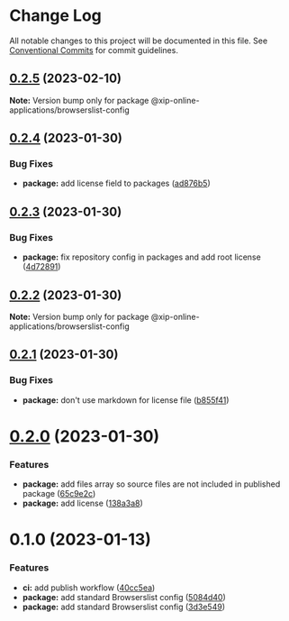 # Change Log

All notable changes to this project will be documented in this file.
See [Conventional Commits](https://conventionalcommits.org) for commit guidelines.

## [0.2.5](https://github.com/xip-online-applications/configs/compare/@xip-online-applications/browserslist-config@0.2.4...@xip-online-applications/browserslist-config@0.2.5) (2023-02-10)

**Note:** Version bump only for package @xip-online-applications/browserslist-config

## [0.2.4](https://github.com/xip-online-applications/configs/compare/@xip-online-applications/browserslist-config@0.2.3...@xip-online-applications/browserslist-config@0.2.4) (2023-01-30)

### Bug Fixes

- **package:** add license field to packages ([ad876b5](https://github.com/xip-online-applications/configs/commit/ad876b5bd30e5c2c963028de6ab63351159222ae))

## [0.2.3](https://github.com/xip-online-applications/configs/compare/@xip-online-applications/browserslist-config@0.2.2...@xip-online-applications/browserslist-config@0.2.3) (2023-01-30)

### Bug Fixes

- **package:** fix repository config in packages and add root license ([4d72891](https://github.com/xip-online-applications/configs/commit/4d728911fe22868ca0a5963569ce370a889a7f1a))

## [0.2.2](https://github.com/xip-online-applications/configs/compare/@xip-online-applications/browserslist-config@0.2.1...@xip-online-applications/browserslist-config@0.2.2) (2023-01-30)

**Note:** Version bump only for package @xip-online-applications/browserslist-config

## [0.2.1](https://github.com/xip-online-applications/configs/compare/@xip-online-applications/browserslist-config@0.2.0...@xip-online-applications/browserslist-config@0.2.1) (2023-01-30)

### Bug Fixes

- **package:** don't use markdown for license file ([b855f41](https://github.com/xip-online-applications/configs/commit/b855f41100d5748769b9996d6005e6dabbdc87db))

# [0.2.0](https://github.com/xip-online-applications/configs/compare/@xip-online-applications/browserslist-config@0.1.0...@xip-online-applications/browserslist-config@0.2.0) (2023-01-30)

### Features

- **package:** add files array so source files are not included in published package ([65c9e2c](https://github.com/xip-online-applications/configs/commit/65c9e2c09a74bb3ca31c2ddb4b79120aa0470ac0))
- **package:** add license ([138a3a8](https://github.com/xip-online-applications/configs/commit/138a3a8c5b0ef44e9832e5abf071aa33e734ff21))

# 0.1.0 (2023-01-13)

### Features

- **ci:** add publish workflow ([40cc5ea](https://github.com/xip-online-applications/configs/commit/40cc5eabfd830088ab3da7597c3ab8b00b030f34))
- **package:** add standard Browserslist config ([5084d40](https://github.com/xip-online-applications/configs/commit/5084d40288f75dac05d9c414d4b7abca0807016c))
- **package:** add standard Browserslist config ([3d3e549](https://github.com/xip-online-applications/configs/commit/3d3e549319d1234d5a90155346e27e1659475a11))
